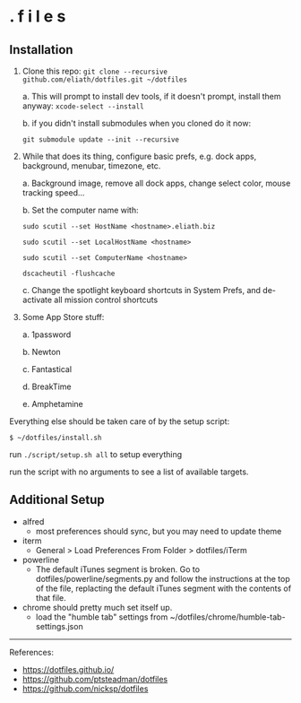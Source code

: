 . f i l e s
===========

Installation
------------

1. Clone this repo: `git clone --recursive github.com/eliath/dotfiles.git ~/dotfiles`

    a. This will prompt to install dev tools, if it doesn't prompt,
       install them anyway: `xcode-select --install`

    b. if you didn't install submodules when you cloned do it now:

     `git submodule update --init --recursive`

2. While that does its thing, configure basic prefs, e.g. dock apps,
   background,  menubar, timezone,  etc.

    a. Background image, remove all dock apps, change select color, mouse tracking speed...

    b. Set the computer name with:

    `sudo scutil --set HostName <hostname>.eliath.biz`

    `sudo scutil --set LocalHostName <hostname>`

    `sudo scutil --set ComputerName <hostname>`

    `dscacheutil -flushcache`

    c. Change the spotlight keyboard shortcuts in System Prefs, and de-activate all
    mission control shortcuts

3. Some App Store stuff:

    a. 1password

    b. Newton

    c. Fantastical

    d. BreakTime

    e. Amphetamine

Everything else should be taken care of by the setup script:

    $ ~/dotfiles/install.sh



run `./script/setup.sh all` to setup everything

run the script with no arguments to see a list of available targets.

Additional Setup
----------------

- alfred
  - most preferences should sync, but you may need to update theme
- iterm
  - General > Load Preferences From Folder > dotfiles/iTerm
- powerline
  - The default iTunes segment is broken. Go to dotfiles/powerline/segments.py and
    follow the instructions at the top of the file, replacting the default iTunes
    segment with the contents of that file.
- chrome should pretty much set itself up.
  - load the "humble tab" settings from ~/dotfiles/chrome/humble-tab-settings.json

-------

References:

- https://dotfiles.github.io/
- https://github.com/ptsteadman/dotfiles
- https://github.com/nicksp/dotfiles
